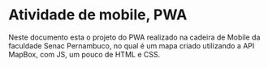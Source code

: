 # Atividade de mobile, PWA

Neste documento esta o projeto do PWA realizado na cadeira de Mobile da faculdade Senac Pernambuco, no qual é um mapa criado utilizando a API MapBox, com JS, um pouco de HTML e CSS.
